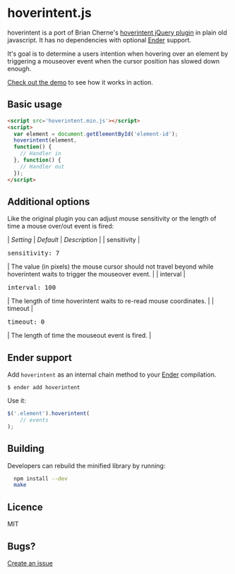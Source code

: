 # hoverintent.js

hoverintent is a port of Brian Cherne's [hoverintent jQuery plugin](http://cherne.net/brian/resources/jquery.hoverIntent.html)
in plain old javascript. It has no dependencies with optional [Ender](http://ender.no.de/) support.

It's goal is to determine a users intention when hovering over an element by triggering a mouseover event when the cursor position
has slowed down enough.

[Check out the demo](http://tristen.ca/hoverintent.js) to see how it works in action.

## Basic usage

``` html
<script src='hoverintent.min.js'></script>
<script>
  var element = document.getElementById('element-id');
  hoverintent(element,
  function() {
    // Handler in
  }, function() {
    // Handler out
  });
</script>
```

## Additional options
Like the original plugin you can adjust mouse sensitivity or the length of time a mouse over/out event is fired:

| *Setting* | *Default* | *Description* |
| sensitivity | <pre>sensitivity: 7</pre> | The value (in pixels) the mouse cursor should not travel beyond while hoverintent waits to trigger the mouseover event. |
| interval | <pre>interval: 100</pre> | The length of time hoverintent waits to re-read mouse coordinates. |
| timeout | <pre>timeout: 0</pre> | The length of time the mouseout event is fired. |

## Ender support
Add `hoverintent` as an internal chain method to your [Ender](http://ender.no.de) compilation.

``` shell
$ ender add hoverintent
```

Use it:

``` js
$('.element').hoverintent(
    // events
);
```

## Building

Developers can rebuild the minified library by running:

``` bash
  npm install --dev
  make
```

## Licence

MIT

## Bugs?

[Create an issue](https://github.com/tristen/hoverintent.js/issues)
